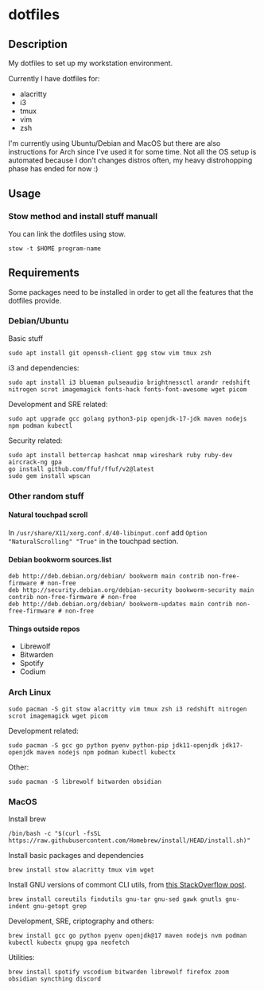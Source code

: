 # dotfiles

## Description

My dotfiles to set up my workstation environment.

Currently I have dotfiles for:
* alacritty
* i3 
* tmux
* vim
* zsh

I'm currently using Ubuntu/Debian and MacOS but there are also instructions for Arch since I've used it for some time. Not all the OS setup is automated because I don't changes distros often, my heavy distrohopping phase has ended for now :)

## Usage

### Stow method and install stuff manuall
You can link the dotfiles using stow.
```
stow -t $HOME program-name
```
## Requirements
Some packages need to be installed in order to get all the features that the dotfiles provide.

### Debian/Ubuntu
Basic stuff
```
sudo apt install git openssh-client gpg stow vim tmux zsh
```

i3 and dependencies:
```
sudo apt install i3 blueman pulseaudio brightnessctl arandr redshift nitrogen scrot imagemagick fonts-hack fonts-font-awesome wget picom
```

Development and SRE related:
```
sudo apt upgrade gcc golang python3-pip openjdk-17-jdk maven nodejs npm podman kubectl
```

Security related:
```
sudo apt install bettercap hashcat nmap wireshark ruby ruby-dev aircrack-ng gpa
go install github.com/ffuf/ffuf/v2@latest
sudo gem install wpscan
```

### Other random stuff
#### Natural touchpad scroll
In `/usr/share/X11/xorg.conf.d/40-libinput.conf` add `Option "NaturalScrolling" "True"` in the touchpad section.
#### Debian bookworm sources.list
```
deb http://deb.debian.org/debian/ bookworm main contrib non-free-firmware # non-free
deb http://security.debian.org/debian-security bookworm-security main contrib non-free-firmware # non-free
deb http://deb.debian.org/debian/ bookworm-updates main contrib non-free-firmware # non-free
```
#### Things outside repos
- Librewolf
- Bitwarden
- Spotify
- Codium
### Arch Linux
```
sudo pacman -S git stow alacritty vim tmux zsh i3 redshift nitrogen scrot imagemagick wget picom
```

Development related:
```
sudo pacman -S gcc go python pyenv python-pip jdk11-openjdk jdk17-openjdk maven nodejs npm podman kubectl kubectx
```
Other:
```
sudo pacman -S librewolf bitwarden obsidian
```

### MacOS
Install brew
```
/bin/bash -c "$(curl -fsSL https://raw.githubusercontent.com/Homebrew/install/HEAD/install.sh)"
```
Install basic packages and dependencies
```
brew install stow alacritty tmux vim wget
```

Install GNU versions of commont CLI utils, from [this StackOverflow post](https://apple.stackexchange.com/questions/69223/how-to-replace-mac-os-x-utilities-with-gnu-core-utilities/69332#69332).
```
brew install coreutils findutils gnu-tar gnu-sed gawk gnutls gnu-indent gnu-getopt grep
```

Development, SRE, criptography and others:
```
brew install gcc go python pyenv openjdk@17 maven nodejs nvm podman kubectl kubectx gnupg gpa neofetch
```

Utilities:
```
brew install spotify vscodium bitwarden librewolf firefox zoom obsidian syncthing discord
```
